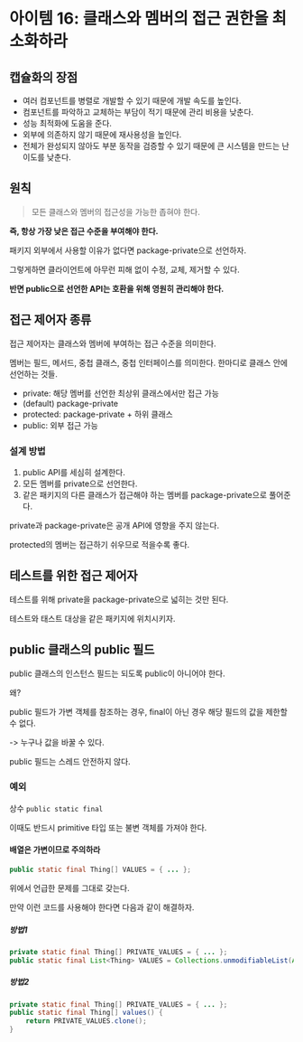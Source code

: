 # 아이템 16: 클래스와 멤버의 접근 권한을 최소화하라

## 캡슐화의 장점

- 여러 컴포넌트를 병렬로 개발할 수 있기 때문에 개발 속도를 높인다. 
- 컴포넌트를 파악하고 교체하는 부담이 적기 때문에 관리 비용을 낮춘다. 
- 성능 최적화에 도움을 준다. 
- 외부에 의존하지 않기 때문에 재사용성을 높인다. 
- 전체가 완성되지 않아도 부분 동작을 검증할 수 있기 때문에 큰 시스템을 만드는 난이도를 낮춘다. 

## 원칙

> 모든 클래스와 멤버의 접근성을 가능한 좁혀야 한다.

**즉, 항상 가장 낮은 접근 수준을 부여해야 한다.**

패키지 외부에서 사용할 이유가 없다면 package-private으로 선언하자. 

그렇게하면 클라이언트에 아무런 피해 없이 수정, 교체, 제거할 수 있다. 

**반면 public으로 선언한 API는 호환을 위해 영원히 관리해야 한다.**

## 접근 제어자 종류

접근 제어자는 클래스와 멤버에 부여하는 접근 수준을 의미한다. 

멤버는 필드, 메서드, 중첩 클래스, 중첩 인터페이스를 의미한다. 한마디로 클래스 안에 선언하는 것들. 

- private: 해당 멤버를 선언한 최상위 클래스에서만 접근 가능
- (default) package-private
- protected: package-private + 하위 클래스
- public: 외부 접근 가능

### 설계 방법

1. public API를 세심히 설계한다. 
2. 모든 멤버를 private으로 선언한다. 
3. 같은 패키지의 다른 클래스가 접근해야 하는 멤버를 package-private으로 풀어준다. 

private과 package-private은 공개 API에 영향을 주지 않는다. 

protected의 멤버는 접근하기 쉬우므로 적을수록 좋다. 

## 테스트를 위한 접근 제어자

테스트를 위해 private을 package-private으로 넓히는 것만 된다. 

테스트와 태스트 대상을 같은 패키지에 위치시키자. 

## public 클래스의 public 필드

public 클래스의 인스턴스 필드는 되도록 public이 아니어야 한다. 

왜? 

public 필드가 가변 객체를 참조하는 경우, final이 아닌 경우 해당 필드의 값을 제한할 수 없다. 

-> 누구나 값을 바꿀 수 있다. 

public 필드는 스레드 안전하지 않다. 

### 예외

상수 `public static final`

이때도 반드시 primitive 타입 또는 불변 객체를 가져야 한다. 

#### 배열은 가변이므로 주의하라

```java
public static final Thing[] VALUES = { ... };
```

위에서 언급한 문제를 그대로 갖는다. 

만약 이런 코드를 사용해야 한다면 다음과 같이 해결하자. 

##### 방법1

```java
private static final Thing[] PRIVATE_VALUES = { ... };
public static final List<Thing> VALUES = Collections.unmodifiableList(Arrays.asList(PRIVATE_VALUES));
```

##### 방법2

```java
private static final Thing[] PRIVATE_VALUES = { ... };
public static final Thing[] values() {
	return PRIVATE_VALUES.clone();
}
```
